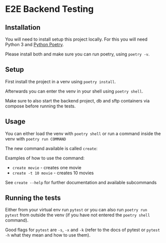 # E2E Backend Testing

## Installation

You will need to install setup this project locally. For this you will need Python 3 and [Python Poetry](https://python-poetry.org/).

Please install both and make sure you can run poetry, using `poetry -v`.

## Setup

First install the project in a venv using `poetry install`.

Afterwards you can enter the venv in your shell using `poetry shell`.

Make sure to also start the backend project, db and sftp containers via compose before running the tests.

## Usage

You can either load the venv with `poetry shell` or run a command inside the venv with `poetry run COMMAND`

The new command available is called `create`:

Examples of how to use the command:

- `create movie` - creates one movie
- `create -t 10 movie` - creates 10 movies

See `create --help` for further documentation and available subcommands

## Running the tests

Either from your virtual env run `pytest` or you can also run `poetry run pytest` from outside the venv (if you have not entered the `poetry shell` command).

Good flags for `pytest` are `-s`, `-x` and `-k` (refer to the docs of pytest or `pytest -h` what they mean and how to use them).
